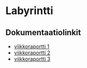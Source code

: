 # Labyrintti

## Dokumentaatiolinkit

* [viikkoraportti 1](https://github.com/mohkula/tiralabra/blob/master/dokumentaatio/Viikkoraportti%201.md)
* [viikkoraportti 2](https://github.com/mohkula/tiralabra/blob/master/dokumentaatio/Viikkoraportti_2.md)
* [viikkoraportti 3](https://github.com/mohkula/tiralabra/blob/master/dokumentaatio/Viikkoraportti3.md)
